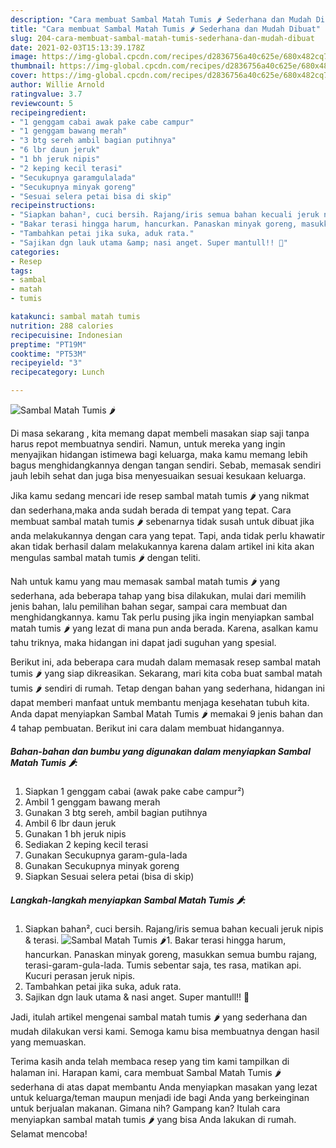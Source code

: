 ```yaml
---
description: "Cara membuat Sambal Matah Tumis 🌶 Sederhana dan Mudah Dibuat"
title: "Cara membuat Sambal Matah Tumis 🌶 Sederhana dan Mudah Dibuat"
slug: 204-cara-membuat-sambal-matah-tumis-sederhana-dan-mudah-dibuat
date: 2021-02-03T15:13:39.178Z
image: https://img-global.cpcdn.com/recipes/d2836756a40c625e/680x482cq70/sambal-matah-tumis-🌶-foto-resep-utama.jpg
thumbnail: https://img-global.cpcdn.com/recipes/d2836756a40c625e/680x482cq70/sambal-matah-tumis-🌶-foto-resep-utama.jpg
cover: https://img-global.cpcdn.com/recipes/d2836756a40c625e/680x482cq70/sambal-matah-tumis-🌶-foto-resep-utama.jpg
author: Willie Arnold
ratingvalue: 3.7
reviewcount: 5
recipeingredient:
- "1 genggam cabai awak pake cabe campur"
- "1 genggam bawang merah"
- "3 btg sereh ambil bagian putihnya"
- "6 lbr daun jeruk"
- "1 bh jeruk nipis"
- "2 keping kecil terasi"
- "Secukupnya garamgulalada"
- "Secukupnya minyak goreng"
- "Sesuai selera petai bisa di skip"
recipeinstructions:
- "Siapkan bahan², cuci bersih. Rajang/iris semua bahan kecuali jeruk nipis &amp; terasi."
- "Bakar terasi hingga harum, hancurkan. Panaskan minyak goreng, masukkan semua bumbu rajang, terasi-garam-gula-lada. Tumis sebentar saja, tes rasa, matikan api. Kucuri perasan jeruk nipis."
- "Tambahkan petai jika suka, aduk rata."
- "Sajikan dgn lauk utama &amp; nasi anget. Super mantull!! 🤤"
categories:
- Resep
tags:
- sambal
- matah
- tumis

katakunci: sambal matah tumis 
nutrition: 288 calories
recipecuisine: Indonesian
preptime: "PT19M"
cooktime: "PT53M"
recipeyield: "3"
recipecategory: Lunch

---
```



![Sambal Matah Tumis 🌶](https://img-global.cpcdn.com/recipes/d2836756a40c625e/680x482cq70/sambal-matah-tumis-🌶-foto-resep-utama.jpg)

Di masa  sekarang , kita memang dapat membeli masakan siap saji tanpa harus repot membuatnya sendiri. Namun, untuk mereka yang ingin menyajikan hidangan istimewa bagi keluarga, maka kamu memang lebih bagus menghidangkannya dengan tangan sendiri. Sebab, memasak sendiri jauh lebih sehat dan juga bisa menyesuaikan sesuai kesukaan keluarga.

Jika kamu sedang mencari ide resep sambal matah tumis 🌶 yang nikmat dan sederhana,maka anda sudah berada di tempat yang tepat. Cara membuat sambal matah tumis 🌶  sebenarnya tidak susah untuk dibuat jika anda melakukannya dengan cara yang tepat. Tapi, anda tidak perlu khawatir akan tidak berhasil dalam melakukannya 
karena dalam artikel ini kita akan mengulas sambal matah tumis 🌶 dengan teliti.  



Nah untuk kamu yang mau memasak sambal matah tumis 🌶 yang sederhana, ada beberapa tahap yang bisa dilakukan, mulai dari memilih jenis bahan, lalu pemilihan bahan segar, sampai cara membuat dan menghidangkannya. kamu Tak perlu pusing jika ingin menyiapkan sambal matah tumis 🌶 yang lezat di mana pun anda berada. Karena, asalkan kamu  tahu triknya, maka hidangan ini dapat jadi suguhan yang spesial.

Berikut ini, ada beberapa cara mudah dalam memasak resep sambal matah tumis 🌶 yang siap dikreasikan. Sekarang, mari kita coba buat sambal matah tumis 🌶 sendiri di rumah. Tetap dengan bahan yang sederhana, hidangan ini dapat memberi manfaat untuk membantu menjaga kesehatan tubuh kita. Anda dapat menyiapkan Sambal Matah Tumis 🌶 memakai 9 jenis bahan dan 4 tahap pembuatan. Berikut ini cara dalam membuat hidangannya.

<!--inarticleads1-->

##### Bahan-bahan dan bumbu yang digunakan dalam menyiapkan Sambal Matah Tumis 🌶:

1. Siapkan 1 genggam cabai (awak pake cabe campur²)
1. Ambil 1 genggam bawang merah
1. Gunakan 3 btg sereh, ambil bagian putihnya
1. Ambil 6 lbr daun jeruk
1. Gunakan 1 bh jeruk nipis
1. Sediakan 2 keping kecil terasi
1. Gunakan Secukupnya garam-gula-lada
1. Gunakan Secukupnya minyak goreng
1. Siapkan Sesuai selera petai (bisa di skip)




<!--inarticleads2-->

##### Langkah-langkah menyiapkan Sambal Matah Tumis 🌶:

1. Siapkan bahan², cuci bersih. Rajang/iris semua bahan kecuali jeruk nipis &amp; terasi.
<img src="https://img-global.cpcdn.com/steps/bddb865d0fab2b7d/160x128cq70/sambal-matah-tumis-🌶-langkah-memasak-1-foto.jpg" alt="Sambal Matah Tumis 🌶">1. Bakar terasi hingga harum, hancurkan. Panaskan minyak goreng, masukkan semua bumbu rajang, terasi-garam-gula-lada. Tumis sebentar saja, tes rasa, matikan api. Kucuri perasan jeruk nipis.
1. Tambahkan petai jika suka, aduk rata.
1. Sajikan dgn lauk utama &amp; nasi anget. Super mantull!! 🤤




Jadi, itulah artikel mengenai  sambal matah tumis 🌶  yang sederhana dan mudah dilakukan versi kami. Semoga kamu bisa membuatnya dengan hasil yang memuaskan. 

Terima kasih anda telah membaca resep yang tim kami tampilkan di halaman ini. Harapan kami, cara membuat  Sambal Matah Tumis 🌶 sederhana di atas dapat membantu Anda menyiapkan masakan yang lezat untuk keluarga/teman maupun menjadi ide bagi Anda yang berkeinginan untuk berjualan makanan. Gimana nih? Gampang kan? Itulah cara menyiapkan sambal matah tumis 🌶 yang bisa Anda lakukan di rumah. Selamat mencoba!

